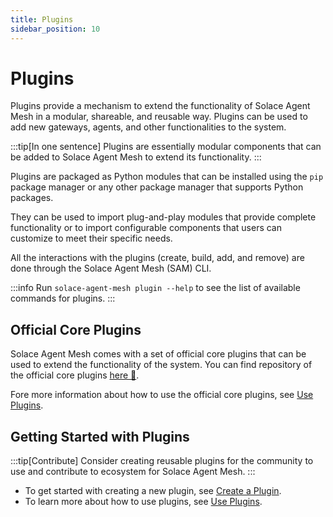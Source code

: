 ```yaml
---
title: Plugins
sidebar_position: 10
---
```


# Plugins

Plugins provide a mechanism to extend the functionality of Solace Agent Mesh in a modular, shareable, and reusable way. Plugins can be used to add new gateways, agents, and other functionalities to the system.

:::tip[In one sentence]
Plugins are essentially modular components that can be added to Solace Agent Mesh to extend its functionality.
:::

Plugins are packaged as Python modules that can be installed using the `pip` package manager or any other package manager that supports Python packages.

They can be used to import plug-and-play modules that provide complete functionality or to import configurable components that users can customize to meet their specific needs.

All the interactions with the plugins (create, build, add, and remove) are done through the Solace Agent Mesh (SAM) CLI.

:::info
Run `solace-agent-mesh plugin --help` to see the list of available commands for plugins.
:::

## Official Core Plugins

Solace Agent Mesh comes with a set of official core plugins that can be used to extend the functionality of the system. You can find repository of the official core plugins [here 🔗](https://github.com/SolaceDev/solace-agent-mesh-core-plugins).

Fore more information about how to use the official core plugins, see [Use Plugins](./use-plugins.md).


## Getting Started with Plugins

:::tip[Contribute]
Consider creating reusable plugins for the community to use and contribute to ecosystem for Solace Agent Mesh.
:::

- To get started with creating a new plugin, see  [Create a Plugin](./create-plugin.md).
- To learn more about how to use plugins, see [Use Plugins](./use-plugins.md).

